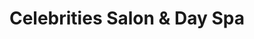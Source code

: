 ---
title: "Celebrities Salon & Day Spa"
url: /pensacola/celebrities-salon-und-day-spa/
shop: Friseur
---